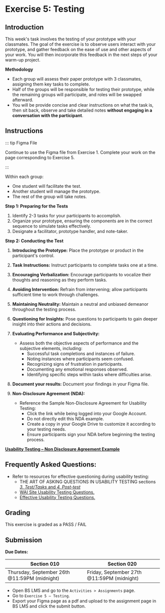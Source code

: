 # Exercise 5: Testing

## Introduction

This week's task involves the testing of your prototype with your classmates. The goal of the exercise is to observe users interact with your prototype, and gather feedback on the ease of use and other aspects of your work. You will then incorporate this feedback in the next steps of your warm-up project.

**Methodology**

- Each group will assess their paper prototype with 3 classmates, assigning them key tasks to complete.
- Half of the groups will be responsible for testing their prototype, while the remaining groups will participate, and roles will be swapped afterward.
- You will be provide concise and clear instructions on what the task is, then sit back, observe and take detailed notes **without engaging in a conversation with the participant**.

## Instructions

::: tip Figma File

Continue to use the Figma file from Exercise 1.
Complete your work on the page corresponding to Exercise 5.

:::

Within each group:

- One student will facilitate the test.
- Another student will manage the prototype.
- The rest of the group will take notes.

**Step 1: Preparing for the Tests**

1. Identify 2-3 tasks for your participants to accomplish.
2. Organize your prototype, ensuring the components are in the correct sequence to simulate tasks effectively.
3. Designate a facilitator, prototype handler, and note-taker.

**Step 2: Conducting the Test**

1. **Introducing the Prototype:** Place the prototype or product in the participant's control.

2. **Task Instructions:** Instruct participants to complete tasks one at a time.

3. **Encouraging Verbalization:** Encourage participants to vocalize their thoughts and reasoning as they perform tasks.

4. **Avoiding Intervention:** Refrain from intervening; allow participants sufficient time to work through challenges.

5. **Maintaining Neutrality:** Maintain a neutral and unbiased demeanor throughout the testing process.

6. **Questioning for Insights:** Pose questions to participants to gain deeper insight into their actions and decisions.

7. **Evaluating Performance and Subjectivity:**

   - Assess both the objective aspects of performance and the subjective elements, including:
     - Successful task completions and instances of failure.
     - Noting instances where participants seem confused.
     - Recognizing signs of frustration in participants.
     - Documenting any emotional responses observed.
     - Identifying specific steps within tasks where difficulties arise.

8. **Document your results:** Document your findings in your Figma file.

9. **Non-Disclosure Agreement (NDA):**

   - Reference the Sample Non-Disclosure Agreement for Usability Testing:
     - Click the link while being logged into your Google Account.
     - Do not directly edit this NDA example.
     - Create a copy in your Google Drive to customize it according to your testing needs.
     - Ensure participants sign your NDA before beginning the testing process.

[**Usability Testing – Non Disclosure Agreement Example**](https://docs.google.com/forms/d/1n3HuVnplNqcCEMLsrF-naGEJvVmObvvVk1axpEjkuew/edit)

## Frequently Asked Questions:

- Refer to resources for effective questioning during usability testing:
  - THE ART OF ASKING QUESTIONS IN USABILITY TESTING sections [_3. Test/Tasks_ and _4. Post-test_](https://www.akendi.com/blog/the-art-of-asking-questions-in-usability-testing/)
  - [WAI Site Usability Testing Questions.](https://www.usability.gov/how-to-and-tools/resources/templates/wai-site-usability-testing-questions.html)
  - [Effective Usability Testing Questions.](https://www.hotjar.com/usability-testing/questions)

## Grading

This exercise is graded as a PASS / FAIL

## Submission

**Due Dates:**

| Section 010                                          | Section 020                                          |
| ---------------------------------------------------- | ---------------------------------------------------- |
| Thursday, September 26th @11:59PM (midnight)         | Friday, September 27th @11:59PM (midnight)           |

- Open BS LMS and go to the `Activities > Assignments` page.
- Go to `Exercise 5 — Testing`.
- Export your Figma page as a pdf and upload to the assignment page in BS LMS and click the submit button.
